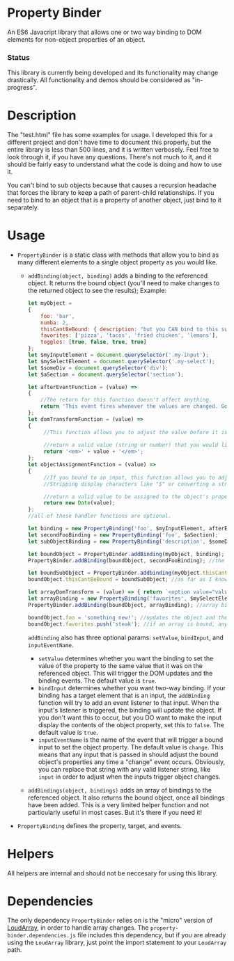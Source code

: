 # Property Binder
An ES6 Javacript library that allows one or two way binding to DOM elements for non-object properties of an object.

### Status
This library is currently being developed and its functionality may change drastically. All functionality and demos should be considered as "in-progress".

# Description
The "test.html" file has some examples for usage. I developed this for a different project and don't have time to document this properly, but the entire library is less than 500 lines, and it is written verbosely. Feel free to look through it, if you have any questions. There's not much to it, and it should be fairly easy to understand what the code is doing and how to use it.

You can't bind to sub objects because that causes a recursion headache that forces the library to keep a path of parent-child relationships. If you need to bind to an object that is a property of another object, just bind to it separately. 

# Usage
 - `PropertyBinder` is a static class with methods that allow you to bind as many different elements to a single object property as you would like.
   - `addBinding(object, binding)` adds a binding to the referenced object. It returns the bound object (you'll need to make changes to the returned object to see the results);
     Example:
     ```javascript
     let myObject = 
     {
         foo: 'bar',
         numba: 2,
         thisCantBeBound: { description: "but you CAN bind to this sub-object's properties by using the sub object as the target object, rather than the parent object."},
         favorites: ['pizza', 'tacos', 'fried chicken', 'lemons'],
         toggles: [true, false, true, true]
     };
     let $myInputElement = document.querySelector('.my-input');
     let $mySelectElement = document.querySelector('.my-select');
     let $someDiv = document.querySelector('div');
     let $aSection = document.querySelector('section');

     let afterEventFunction = (value) => 
     {
         //The return for this function doesn't affect anything.
         return 'This event fires whenever the values are changed. Good way to update other stuff, when properties are changed.';
     };
     let domTransformFunction = (value) => 
     { 
          //This function allows you to adjust the value before it is added to the DOM. Adding markup is a common usage of this function.
        
          //return a valid value (string or number) that you would like to see displayed on the bound target element.
          return '<em>' + value + '</em>';
     };
     let objectAssignmentFunction = (value) => 
     { 
          //If you bound to an input, this function allows you to adjust the value before it is assigned to the object property.
          //Stripping display characters like "$" or converting a string into a date object are common usages of this function.

          //return a valid value to be assigned to the object's property.
          return new Date(value);
     };
     //all of these handler functions are optional.

     let binding = new PropertyBinding('foo', $myInputElement, afterEventFunction, domTransformFunction, objectAssignmentFunction);
     let secondFooBinding = new PropertyBinding('foo', $aSection);
     let subObjectBinding = new PropertyBinding('description', $someDiv);

     let boundObject = PropertyBinder.addBinding(myObject, binding); //the first binding uses the original object and returns a bound object.
     PropertyBinder.addBinding(boundObject, secondFooBinding); //the second binding needs to use the bound object.

     let boundSubObject = PropertyBinder.addbinding(myObject.thisCantBeBound, subObjectBinding); //you'll end up with a second bound object.
     boundObject.thisCantBeBound = boundSubObject; //as far as I know, this will put the sub object on the main bound object. But I haven't tested this. Not sure what the use case for it would be?

     let arrayDomTransform = (value) => { return `<option value="value.toLowerCase()">${value}</option>`; };
     let arrayBinding = new PropertyBinding('favorites', $mySelectElement, afterEventFunction, arrayDomTransform);
     PropertyBinder.addBinding(boundObject, arrayBinding); //array binding is a LITTLE different because it triggers the domTransformFunction on every single element, rather than the entire array. This lets you bind the array to a list or a select, and control how the elements will be created.

     boundObject.foo = 'something new!'; //updates the object and the targeted DOM elements, as well as triggers any events in the bindings.
     boundObject.favorites.push('steak'); //if an array is bound, any function that updates the array (push/splice/unshift/etc), will update the object/DOM and trigger the events.
     ```

     `addBinding` also has three optional params: `setValue`, `bindInput`, and `inputEventName`.
      - `setValue` determines whether you want the binding to set the value of the property to the same value that it was on the referenced object. This will trigger the DOM updates and the binding events. The default value is `true`.
      - `bindInput` determines whether you want two-way binding. If your binding has a target element that is an input, the `addBinding` function will try to add an event listener to that input. When the input's listener is triggered, the binding will update the object. If you don't want this to occur, but you DO want to make the input display the contents of the object property, set this to `false`. The default value is `true`.
      - `inputEventName` is the name of the event that will trigger a bound input to set the object property. The default value is `change`. This means that any input that is passed in should adjust the bound object's properties any time a "change" event occurs. Obviously, you can replace that string with any valid listener string, like `input` in order to adjust when the inputs trigger object changes.
   - `addBindings(object, bindings)` adds an array of bindings to the referenced object. It also returns the bound object, once all bindings have been added. This is a very limited helper function and not particularly useful in most cases. But it's there if you need it!

 - `PropertyBinding` defines the property, target, and events.

# Helpers
All helpers are internal and should not be neccesary for using this library.

# Dependencies
The only dependency `PropertyBinder` relies on is the "micro" version of [LoudArray](https://github.com/the1076/loud-array), in order to handle array changes.
The `property-binder.dependencies.js` file includes this dependency, but if you are already using the `LoudArray` library, just point the import statement to your `LoudArray` path.